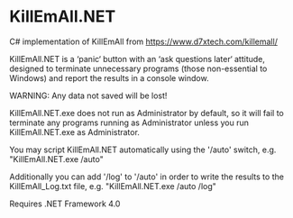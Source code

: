 # KillEmAll.NET
C# implementation of KillEmAll from https://www.d7xtech.com/killemall/
  
KillEmAll.NET is a ‘panic‘ button with an ‘ask questions later‘ attitude, designed to terminate unnecessary programs (those non-essential to Windows) and report the results in a console window.  
  
WARNING:  Any data not saved will be lost!  
  
KillEmAll.NET.exe does not run as Administrator by default, so it will fail to terminate any programs running as Administrator unless you run KillEmAll.NET.exe as Administrator.  
  
You may script KillEmAll.NET automatically using the '/auto' switch, e.g. "KillEmAll.NET.exe /auto" 

Additionally you can add '/log' to '/auto' in order to write the results to the KillEmAll_Log.txt file, e.g. "KillEmAll.NET.exe /auto /log"
  
Requires .NET Framework 4.0
